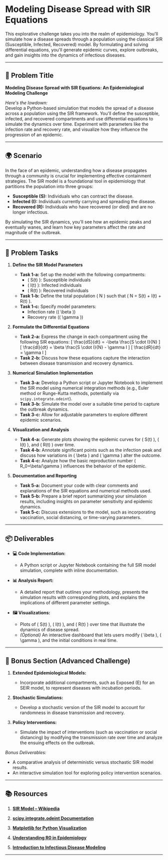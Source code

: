 # Modeling Disease Spread with SIR Equations

This explorative challenge takes you into the realm of epidemiology. You'll simulate how a disease spreads through a population using the classical SIR (Susceptible, Infected, Recovered) model. By formulating and solving differential equations, you'll generate epidemic curves, explore outbreaks, and gain insights into the dynamics of infectious diseases.

---

## 📝 Problem Title

**Modeling Disease Spread with SIR Equations: An Epidemiological Modeling Challenge**

*Here's the lowdown:*  
Develop a Python-based simulation that models the spread of a disease across a population using the SIR framework. You'll define the susceptible, infected, and recovered compartments and use differential equations to simulate the dynamics over time. Experiment with parameters like the infection rate and recovery rate, and visualize how they influence the progression of an epidemic.

---

## 🌍 Scenario

In the face of an epidemic, understanding how a disease propagates through a community is crucial for implementing effective containment strategies. The SIR model is a foundational tool in epidemiology that partitions the population into three groups:  
- **Susceptible (S):** Individuals who can contract the disease.  
- **Infected (I):** Individuals currently carrying and spreading the disease.  
- **Recovered (R):** Individuals who have recovered (or died) and are no longer infectious.

By simulating the SIR dynamics, you'll see how an epidemic peaks and eventually wanes, and learn how key parameters affect the rate and magnitude of the outbreak.

---

## 🔧 Problem Tasks

1. **Define the SIR Model Parameters**  
   - **Task 1-a:** Set up the model with the following compartments:
     - \( S(t) \): Susceptible individuals
     - \( I(t) \): Infected individuals
     - \( R(t) \): Recovered individuals
   - **Task 1-b:** Define the total population \( N \) such that \( N = S(t) + I(t) + R(t) \).
   - **Task 1-c:** Specify model parameters:
     - Infection rate (\( \beta \))
     - Recovery rate (\( \gamma \))

2. **Formulate the Differential Equations**  
   - **Task 2-a:** Express the change in each compartment using the following SIR equations:
     \[
     \frac{dS}{dt} = -\beta \frac{S \cdot I}{N}
     \]
     \[
     \frac{dI}{dt} = \beta \frac{S \cdot I}{N} - \gamma I
     \]
     \[
     \frac{dR}{dt} = \gamma I
     \]
   - **Task 2-b:** Discuss how these equations capture the interaction between disease transmission and recovery dynamics.

3. **Numerical Simulation Implementation**  
   - **Task 3-a:** Develop a Python script or Jupyter Notebook to implement the SIR model using numerical integration methods (e.g., Euler method or Runge-Kutta methods, potentially via `scipy.integrate.odeint`).
   - **Task 3-b:** Simulate the model over a suitable time period to capture the outbreak dynamics.
   - **Task 3-c:** Allow for adjustable parameters to explore different epidemic scenarios.

4. **Visualization and Analysis**  
   - **Task 4-a:** Generate plots showing the epidemic curves for \( S(t) \), \( I(t) \), and \( R(t) \) over time.
   - **Task 4-b:** Annotate significant points such as the infection peak and discuss how variations in \( \beta \) and \( \gamma \) alter the outcome.
   - **Task 4-c:** Analyze how the basic reproduction number \( R_0=\beta/\gamma \) influences the behavior of the epidemic.

5. **Documentation and Reporting**  
   - **Task 5-a:** Document your code with clear comments and explanations of the SIR equations and numerical methods used.
   - **Task 5-b:** Prepare a brief report summarizing your simulation results, including insights on parameter sensitivity and epidemic dynamics.
   - **Task 5-c:** Discuss extensions to the model, such as incorporating vaccination, social distancing, or time-varying parameters.

---

## 📦 Deliverables

- **💻 Code Implementation:**  
  - A Python script or Jupyter Notebook containing the full SIR model simulation, complete with inline documentation.
  
- **📊 Analysis Report:**  
  - A detailed report that outlines your methodology, presents the simulation results with corresponding plots, and explains the implications of different parameter settings.
  
- **🖼️ Visualizations:**  
  - Plots of \( S(t) \), \( I(t) \), and \( R(t) \) over time that illustrate the dynamics of disease spread.
  - *(Optional)* An interactive dashboard that lets users modify \( \beta \), \( \gamma \), and the initial conditions in real time.

---

## 🎁 Bonus Section (Advanced Challenge)

1. **Extended Epidemiological Models:**  
   - Incorporate additional compartments, such as Exposed (E) for an SEIR model, to represent diseases with incubation periods.
   
2. **Stochastic Simulations:**  
   - Develop a stochastic version of the SIR model to account for randomness in disease transmission and recovery.
   
3. **Policy Interventions:**  
   - Simulate the impact of interventions (such as vaccination or social distancing) by modifying the transmission rate over time and analyze the ensuing effects on the outbreak.

*Bonus Deliverables:*  
- A comparative analysis of deterministic versus stochastic SIR model results.
- An interactive simulation tool for exploring policy intervention scenarios.

---

## 📚 Resources

1. **[SIR Model – Wikipedia](https://en.wikipedia.org/wiki/Compartmental_models_in_epidemiology#The_SIR_model)**
   
2. **[scipy.integrate.odeint Documentation](https://docs.scipy.org/doc/scipy/reference/generated/scipy.integrate.odeint.html)**
   
3. **[Matplotlib for Python Visualization](https://matplotlib.org/)**
   
4. **[Understanding R0 in Epidemiology](https://www.cdc.gov/csels/dsepd/ss1978/lesson6/section2.html)**
   
5. **[Introduction to Infectious Disease Modeling](https://www.cambridge.org/core/books/introduction-to-infectious-disease-modelling/DF2187A1E3B4FFA858352BAC7F9C26D3)**

---
